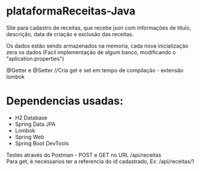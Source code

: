 # plataformaReceitas-Java
Site para cadastro de receitas, que recebe json com informações de titulo, descrição, data de criação e exclusão das receitas.

Os dados estão sendo armazenados na memoria, cada nova inicialização zera os dados 
(Facil implementação de algum banco, modificando o "aplication.properties")

@Getter e @Setter //Cria get e set em tempo de compilação - extensão lombok


# Dependencias usadas:
- H2 Database
- Spring Data JPA
- Lombok
- Spring Web
- Spring Boot DevTools


Testes através do Postman - POST e GET no URL /api/receitas   
Para get, é necessarios ter a referencia do id cadastrado, Ex: /api/receitas/1
